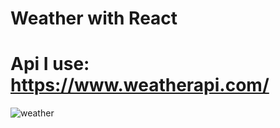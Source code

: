 ﻿# Weather with React
 # Api I use: https://www.weatherapi.com/
![weather](https://user-images.githubusercontent.com/92126235/233025830-9320fd4b-e716-498c-a69b-75b013e3b7db.png)

